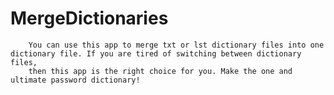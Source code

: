 # MergeDictionaries
        You can use this app to merge txt or lst dictionary files into one dictionary file. If you are tired of switching between dictionary files, 
        then this app is the right choice for you. Make the one and ultimate password dictionary!
